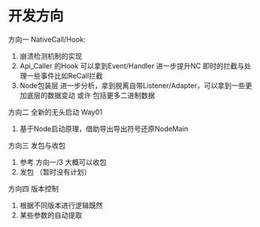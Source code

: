 # 开发方向
方向一 NativeCall/Hook:
1. 崩溃检测机制的实现
2. Api_Caller 的Hook 可以拿到Event/Handler 进一步提升NC 即时的拦截与处理一些事件比如ReCall拦截
3. Node包装层 进一步分析，拿到脱离自带Listener/Adapter，可以拿到一些更加底层的数据变动 或许 包括更多二进制数据

方向二 全新的无头启动 Way01
1. 基于Node启动原理，借助导出导出符号还原NodeMain

方向三 发包与收包
1. 参考 方向一/3 大概可以收包
2. 发包 （暂时没有计划）

方向四 版本控制
1. 根据不同版本进行逻辑既然
2. 某些参数的自动提取